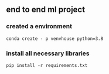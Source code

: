## end to end ml project

### created a environment
```
conda create - p venvhouse python=3.8

```

### install all necessary libraries

```
pip install -r requirements.txt

```